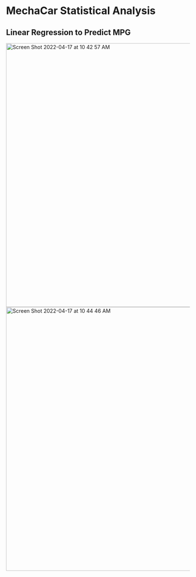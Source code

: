 # MechaCar Statistical Analysis

## Linear Regression to Predict MPG

<img width="722" alt="Screen Shot 2022-04-17 at 10 42 57 AM" src="https://user-images.githubusercontent.com/90944163/163721927-9c0ebd98-4d74-409c-8163-2c211a6dd579.png">

<img width="722" alt="Screen Shot 2022-04-17 at 10 44 46 AM" src="https://user-images.githubusercontent.com/90944163/163721940-6778e8ab-7d30-4b03-a651-45038c20295c.png">


